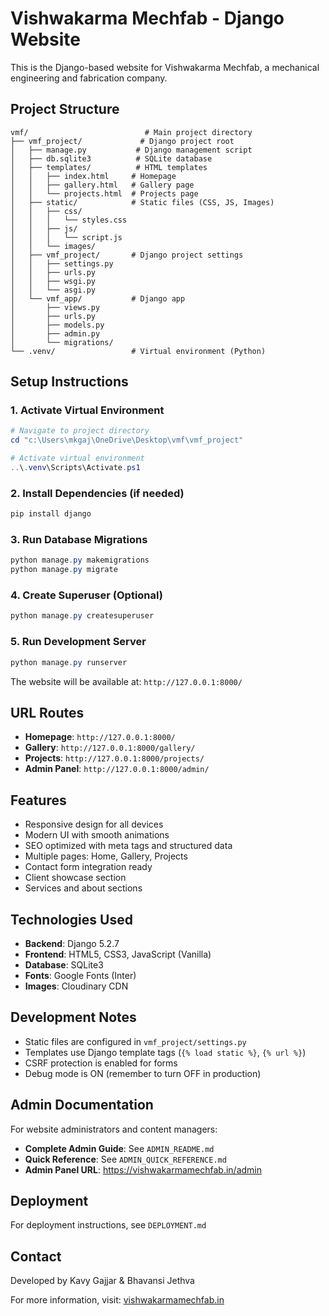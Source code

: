 # Vishwakarma Mechfab - Django Website

This is the Django-based website for Vishwakarma Mechfab, a mechanical engineering and fabrication company.

## Project Structure

```
vmf/                          # Main project directory
├── vmf_project/             # Django project root
│   ├── manage.py           # Django management script
│   ├── db.sqlite3          # SQLite database
│   ├── templates/          # HTML templates
│   │   ├── index.html     # Homepage
│   │   ├── gallery.html   # Gallery page
│   │   └── projects.html  # Projects page
│   ├── static/            # Static files (CSS, JS, Images)
│   │   ├── css/
│   │   │   └── styles.css
│   │   ├── js/
│   │   │   └── script.js
│   │   └── images/
│   ├── vmf_project/       # Django project settings
│   │   ├── settings.py
│   │   ├── urls.py
│   │   ├── wsgi.py
│   │   └── asgi.py
│   └── vmf_app/           # Django app
│       ├── views.py
│       ├── urls.py
│       ├── models.py
│       ├── admin.py
│       └── migrations/
└── .venv/                 # Virtual environment (Python)
```

## Setup Instructions

### 1. Activate Virtual Environment

```powershell
# Navigate to project directory
cd "c:\Users\mkgaj\OneDrive\Desktop\vmf\vmf_project"

# Activate virtual environment
..\.venv\Scripts\Activate.ps1
```

### 2. Install Dependencies (if needed)

```powershell
pip install django
```

### 3. Run Database Migrations

```powershell
python manage.py makemigrations
python manage.py migrate
```

### 4. Create Superuser (Optional)

```powershell
python manage.py createsuperuser
```

### 5. Run Development Server

```powershell
python manage.py runserver
```

The website will be available at: `http://127.0.0.1:8000/`

## URL Routes

- **Homepage**: `http://127.0.0.1:8000/`
- **Gallery**: `http://127.0.0.1:8000/gallery/`
- **Projects**: `http://127.0.0.1:8000/projects/`
- **Admin Panel**: `http://127.0.0.1:8000/admin/`

## Features

- Responsive design for all devices
- Modern UI with smooth animations
- SEO optimized with meta tags and structured data
- Multiple pages: Home, Gallery, Projects
- Contact form integration ready
- Client showcase section
- Services and about sections

## Technologies Used

- **Backend**: Django 5.2.7
- **Frontend**: HTML5, CSS3, JavaScript (Vanilla)
- **Database**: SQLite3
- **Fonts**: Google Fonts (Inter)
- **Images**: Cloudinary CDN

## Development Notes

- Static files are configured in `vmf_project/settings.py`
- Templates use Django template tags (`{% load static %}`, `{% url %}`)
- CSRF protection is enabled for forms
- Debug mode is ON (remember to turn OFF in production)

## Admin Documentation

For website administrators and content managers:
- **Complete Admin Guide**: See `ADMIN_README.md`
- **Quick Reference**: See `ADMIN_QUICK_REFERENCE.md`
- **Admin Panel URL**: https://vishwakarmamechfab.in/admin

## Deployment

For deployment instructions, see `DEPLOYMENT.md`

## Contact

Developed by Kavy Gajjar & Bhavansi Jethva

For more information, visit: [vishwakarmamechfab.in](https://vishwakarmamechfab.in)
